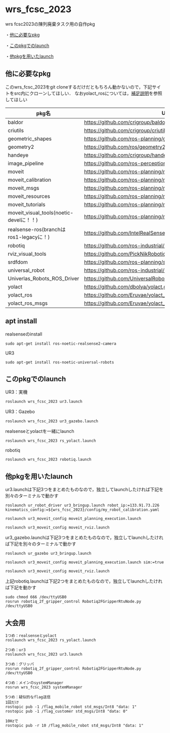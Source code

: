 # wrs_fcsc_2023
wrs fcsc2023の陳列廃棄タスク用の自作pkg

・[他に必要なpkg](https://github.com/ryocan/wrs_fcsc_2023/tree/main#%E4%BB%96%E3%81%AB%E5%BF%85%E8%A6%81%E3%81%AApkg)

・[このpkgでのlaunch](https://github.com/ryocan/wrs_fcsc_2023/tree/main#%E3%81%93%E3%81%AEpkg%E3%81%A7%E3%81%AElaunch)

・[他pkgを用いたlaunch](https://github.com/ryocan/wrs_fcsc_2023/tree/main#%E4%BB%96pkg%E3%82%92%E7%94%A8%E3%81%84%E3%81%9Flaunch)

## 他に必要なpkg
このwrs_fcsc_2023をgit cloneするだけだともちろん動かないので，下記サイトをsrc内にクローンしてほしい．
なおyolact_rosについては，[補足説明](https://github.com/ryocan/wrs_fcsc_2023_yolact.git)を参照してほしい

| pkg名  | URL |
| ------------- | ------------- |
| baldor  | https://github.com/crigroup/baldor  |
| criutils  | https://github.com/crigroup/criutils | 
| geometric_shapes | https://github.com/ros-planning/geometric_shapes |
| geometry2 | https://github.com/ros/geometry2 |
| handeye | https://github.com/crigroup/handeye |
| image_pipeline | https://github.com/ros-perception/image_pipeline |
| moveit | https://github.com/ros-planning/moveit |
| moveit_calibration | https://github.com/ros-planning/moveit_calibration |
| moveit_msgs | https://github.com/ros-planning/moveit_msgs |
| moveit_resources | https://github.com/ros-planning/moveit_resources |
| moveit_tutorials | https://github.com/ros-planning/moveit_tutorials |
| moveit_visual_tools(noetic-develに！！) | https://github.com/ros-planning/moveit_visual_tools.git |
| realsense-ros(branchはros1-legacyに！)| https://github.com/IntelRealSense/realsense-ros |
| robotiq | https://github.com/ros-industrial/robotiq.git |
| rviz_visual_tools |https://github.com/PickNikRobotics/rviz_visual_tools |
| srdfdom | https://github.com/ros-planning/srdfdom.git |
| universal_robot | https://github.com/ros-industrial/universal_robot.git |
| Univerlas_Robots_ROS_Driver | https://github.com/UniversalRobots/Universal_Robots_ROS_Driver.git |
| yolact | https://github.com/dbolya/yolact.git |
| yolact_ros | https://github.com/Eruvae/yolact_ros.git |
| yolact_ros_msgs | https://github.com/Eruvae/yolact_ros_msgs.git |

## apt install
realsenseのinstall
```
sudo apt-get install ros-noetic-realsense2-camera
```
UR3
```
sudo apt-get install ros-noetic-universal-robots
```

## このpkgでのlaunch
UR3：実機
```
roslaunch wrs_fcsc_2023 ur3.launch
```
UR3：Gazebo
```
roslaunch wrs_fcsc_2023 ur3_gazebo.launch
```
realsenseとyolactを一緒にlaunch
```
roslaunch wrs_fcsc_2023 rs_yolact.launch
```
robotiq
```
roslaunch wrs_fcsc_2023 robotiq.launch
```

## 他pkgを用いたlaunch
ur3.launchは下記3つをまとめたものなので，独立してlaunchしたければ下記を別々のターミナルで動かす
```
roslaunch ur_robot_driver ur3_bringup.launch robot_ip:=133.91.73.226 kinematics_config:=${wrs_fcsc_2023}/config/my_robot_calibration.yaml
```
```
roslaunch ur3_moveit_config moveit_planning_execution.launch
```
```
roslaunch ur3_moveit_config moveit_rviz.launch
```

ur3_gazebo.launchは下記3つをまとめたものなので，独立してlaunchしたければ下記を別々のターミナルで動かす
```
roslaunch ur_gazebo ur3_bringup.launch
```
```
roslaunch ur3_moveit_config moveit_planning_execution.launch sim:=true
```
```
roslaunch ur3_moveit_config moveit_rviz.launch
```

上記robotiq.launchは下記2つをまとめたものなので，独立してlaunchしたければ下記を動かす
```
sudo chmod 666 /dev/ttyUSB0
rosrun robotiq_2f_gripper_control Robotiq2FGripperRtuNode.py /dev/ttyUSB0
```

## 大会用
```
1つめ：realsenseとyolact
roslaunch wrs_fcsc_2023 rs_yolact.launch 

2つめ：ur3
roslaunch wrs_fcsc_2023 ur3.launch

3つめ：グリッパ
rosrun robotiq_2f_gripper_control Robotiq2FGripperRtuNode.py /dev/ttyUSB0

4つめ：メインのsystemManager
rosrun wrs_fcsc_2023 systemManager

5つめ：疑似的なflag送信
1回だけ
rostopic pub -1 /flag_mobile_robot std_msgs/Int8 "data: 1" 
rostopic pub -1 /flag_customer std_msgs/Int8 "data: 0"

10Hzで
rostopic pub -r 10 /flag_mobile_robot std_msgs/Int8 "data: 1" 
```